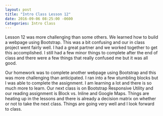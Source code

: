 ```yaml
---
layout: post
title: "Intro Class Lesson 12"
date: 2016-09-06 08:25:00 -0600
Categories: Intro Class
---
```


Lesson 12 was more challenging than some others.  We learned how to build a webpage using Bootstrap.  This was a bit confusing and our in class project went fairly well.  I had a great partner and we worked together to get this accomplished.  I still had a few minor things to complete after the end of class and there were a few things that really confused me but it was all good.  

Our homework was to complete another webpage using Bootstrap and this was more challenging than anticipated.  I ran into a few stumbling blocks but I was able to complete the assignment.  I am learning a lot and there is so much more to learn.  Our next class is on Bootstrap Responsive Utility and our reading assignment is Block vs. Inline and Google Maps. Things are heating up in the lessons and there is already a decision matrix on whether or not to take the next class.  Things are going very well and I look forward to class.
